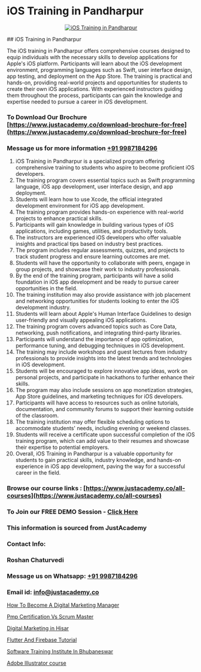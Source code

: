 # iOS Training in Pandharpur

<p align="center">
  <a href="https://justacademy.co/course-detail/ios-training">
    <img src="https://justacademy.co/storage2/course_image/1676636008_course_image.webp" alt="iOS Training in Pandharpur">
  </a>
</p>
## iOS Training in Pandharpur

The iOS training in Pandharpur offers comprehensive courses designed to equip individuals with the necessary skills to develop applications for Apple's iOS platform. Participants will learn about the iOS development environment, programming languages such as Swift, user interface design, app testing, and deployment on the App Store. The training is practical and hands-on, providing real-world projects and opportunities for students to create their own iOS applications. With experienced instructors guiding them throughout the process, participants can gain the knowledge and expertise needed to pursue a career in iOS development.
### To Download Our Brochure [https://www.justacademy.co/download-brochure-for-free](https://www.justacademy.co/download-brochure-for-free)
### Message us for more information [+91 9987184296](https://api.whatsapp.com/send?phone=919987184296)
1) iOS Training in Pandharpur is a specialized program offering comprehensive training to students who aspire to become proficient iOS developers.
2) The training program covers essential topics such as Swift programming language, iOS app development, user interface design, and app deployment.
3) Students will learn how to use Xcode, the official integrated development environment for iOS app development.
4) The training program provides hands-on experience with real-world projects to enhance practical skills.
5) Participants will gain knowledge in building various types of iOS applications, including games, utilities, and productivity tools.
6) The instructors are experienced iOS developers who offer valuable insights and practical tips based on industry best practices.
7) The program includes regular assessments, quizzes, and projects to track student progress and ensure learning outcomes are met.
8) Students will have the opportunity to collaborate with peers, engage in group projects, and showcase their work to industry professionals.
9) By the end of the training program, participants will have a solid foundation in iOS app development and be ready to pursue career opportunities in the field.
10) The training institution may also provide assistance with job placement and networking opportunities for students looking to enter the iOS development industry.
11) Students will learn about Apple's Human Interface Guidelines to design user-friendly and visually appealing iOS applications.
12) The training program covers advanced topics such as Core Data, networking, push notifications, and integrating third-party libraries.
13) Participants will understand the importance of app optimization, performance tuning, and debugging techniques in iOS development.
14) The training may include workshops and guest lectures from industry professionals to provide insights into the latest trends and technologies in iOS development.
15) Students will be encouraged to explore innovative app ideas, work on personal projects, and participate in hackathons to further enhance their skills.
16) The program may also include sessions on app monetization strategies, App Store guidelines, and marketing techniques for iOS developers.
17) Participants will have access to resources such as online tutorials, documentation, and community forums to support their learning outside of the classroom.
18) The training institution may offer flexible scheduling options to accommodate students' needs, including evening or weekend classes.
19) Students will receive a certificate upon successful completion of the iOS training program, which can add value to their resumes and showcase their expertise to potential employers.
20) Overall, iOS Training in Pandharpur is a valuable opportunity for students to gain practical skills, industry knowledge, and hands-on experience in iOS app development, paving the way for a successful career in the field.

### Browse our course links : [https://www.justacademy.co/all-courses](https://www.justacademy.co/all-courses) 
### To Join our FREE DEMO Session - [Click Here](https://www.justacademy.co/register-for-course-demo)


### This information is sourced from JustAcademy
### Contact Info:
### Roshan Chaturvedi
### Message us on Whatsapp: [+91 9987184296](https://api.whatsapp.com/send?phone=919987184296)
### Email id: [info@justacademy.co](mailto:info@justacademy.co)
                
[How To Become A Digital Marketing Manager](https://www.linkedin.com/pulse/how-become-digital-marketing-manager-justacademy-leicester-xq28e?trackingId=oqJR1%2BTkwGk7wA6nGlFNFg%3D%3D&lipi=urn%3Ali%3Apage%3Ad_flagship3_company_admin%3B1N%2B9%2FJq5QI2e255siM24eQ%3D%3D)

[Pmp Certification Vs Scrum Master](https://www.linkedin.com/pulse/pmp-certification-vs-scrum-master-justacademy-coimbatore-auhwe?trackingId=GiAp0lj%2FSSxXDCC1XUbPOA%3D%3D&lipi=urn%3Ali%3Apage%3Ad_flagship3_company_admin%3BQ21fTVlsQ6eRatiOukp9mA%3D%3D)

[Digital Marketing in Hisar](https://medium.com/@akanshapatil/digital-marketing-in-hisar-b39ed9d33c12)

[Flutter And Firebase Tutorial](https://medium.com/@justacademytraining/flutter-and-firebase-tutorial-7fe6c6fb6fee)

[Software Training Institute In Bhubaneswar](https://justacademyin.github.io/justacademy/software-training-institute-in-bhubaneswar)

[Adobe Illustrator course](https://justacademyin.github.io/justacademy/adobe-illustrator-course)

